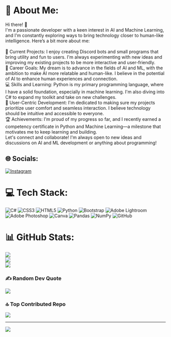 # 💫 About Me:
Hi there! 👋<br>I'm a passionate developer with a keen interest in AI and Machine Learning, and I'm constantly exploring ways to bring technology closer to human-like intelligence. Here’s a bit more about me:<br><br>🚀 Current Projects: I enjoy creating Discord bots and small programs that bring utility and fun to users. I'm always experimenting with new ideas and improving my existing projects to be more interactive and user-friendly.<br>🎯 Career Goals: My dream is to advance in the fields of AI and ML, with the ambition to make AI more relatable and human-like. I believe in the potential of AI to enhance human experiences and connection.<br>💻 Skills and Learning: Python is my primary programming language, where I have a solid foundation, especially in machine learning. I'm also diving into C# to expand my toolkit and take on new challenges.<br>🌟 User-Centric Development: I'm dedicated to making sure my projects prioritize user comfort and seamless interaction. I believe technology should be intuitive and accessible to everyone.<br>🏆 Achievements: I'm proud of my progress so far, and I recently earned a competency certificate in Python and Machine Learning—a milestone that motivates me to keep learning and building.<br>Let's connect and collaborate! I'm always open to new ideas and discussions on AI and ML development or anything about programming!


## 🌐 Socials:
[![Instagram](https://img.shields.io/badge/Instagram-%23E4405F.svg?logo=Instagram&logoColor=white)](https://instagram.com/nakata_chr)

# 💻 Tech Stack:
![C#](https://img.shields.io/badge/c%23-%23239120.svg?style=for-the-badge&logo=csharp&logoColor=white) ![CSS3](https://img.shields.io/badge/css3-%231572B6.svg?style=for-the-badge&logo=css3&logoColor=white) ![HTML5](https://img.shields.io/badge/html5-%23E34F26.svg?style=for-the-badge&logo=html5&logoColor=white) ![Python](https://img.shields.io/badge/python-3670A0?style=for-the-badge&logo=python&logoColor=ffdd54) ![Bootstrap](https://img.shields.io/badge/bootstrap-%238511FA.svg?style=for-the-badge&logo=bootstrap&logoColor=white) ![Adobe Lightroom](https://img.shields.io/badge/Adobe%20Lightroom-31A8FF.svg?style=for-the-badge&logo=Adobe%20Lightroom&logoColor=white) ![Adobe Photoshop](https://img.shields.io/badge/adobe%20photoshop-%2331A8FF.svg?style=for-the-badge&logo=adobe%20photoshop&logoColor=white) ![Canva](https://img.shields.io/badge/Canva-%2300C4CC.svg?style=for-the-badge&logo=Canva&logoColor=white) ![Pandas](https://img.shields.io/badge/pandas-%23150458.svg?style=for-the-badge&logo=pandas&logoColor=white) ![NumPy](https://img.shields.io/badge/numpy-%23013243.svg?style=for-the-badge&logo=numpy&logoColor=white) ![GitHub](https://img.shields.io/badge/github-%23121011.svg?style=for-the-badge&logo=github&logoColor=white)
# 📊 GitHub Stats:
![](https://github-readme-stats.vercel.app/api?username=nakatach&theme=dark&hide_border=false&include_all_commits=false&count_private=false)<br/>
![](https://github-readme-streak-stats.herokuapp.com/?user=nakatach&theme=dark&hide_border=false)<br/>
![](https://github-readme-stats.vercel.app/api/top-langs/?username=nakatach&theme=dark&hide_border=false&include_all_commits=false&count_private=false&layout=compact)

### ✍️ Random Dev Quote
![](https://quotes-github-readme.vercel.app/api?type=horizontal&theme=radical)

### 🔝 Top Contributed Repo
![](https://github-contributor-stats.vercel.app/api?username=nakatach&limit=5&theme=dark&combine_all_yearly_contributions=true)

---
[![](https://visitcount.itsvg.in/api?id=nakatach&icon=0&color=0)](https://visitcount.itsvg.in)

<!-- Proudly created with GPRM ( https://gprm.itsvg.in ) -->
